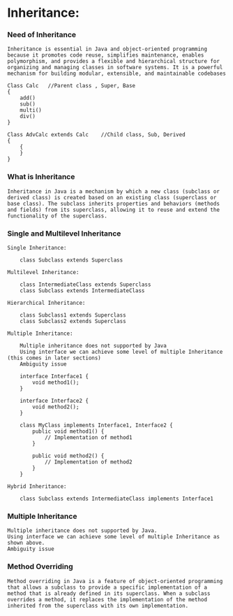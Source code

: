 # Inheritance:

###	Need of Inheritance

    Inheritance is essential in Java and object-oriented programming because it promotes code reuse, simplifies maintenance, enables polymorphism, and provides a flexible and hierarchical structure for organizing and managing classes in software systems. It is a powerful mechanism for building modular, extensible, and maintainable codebases

    Class Calc   //Parent class , Super, Base
    {
        add()
        sub()
        multi()
        div()
    }

    Class AdvCalc extends Calc    //Child class, Sub, Derived 
    {
        {
        }
    }	


###	What is Inheritance

    Inheritance in Java is a mechanism by which a new class (subclass or derived class) is created based on an existing class (superclass or base class). The subclass inherits properties and behaviors (methods and fields) from its superclass, allowing it to reuse and extend the functionality of the superclass.

###	Single and Multilevel Inheritance

    Single Inheritance:
        
        class Subclass extends Superclass

    Multilevel Inheritance:

        class IntermediateClass extends Superclass
        class Subclass extends IntermediateClass

    Hierarchical Inheritance:

        class Subclass1 extends Superclass
        class Subclass2 extends Superclass

    Multiple Inheritance:

        Multiple inheritance does not supported by Java
        Using interface we can achieve some level of multiple Inheritance (this comes in later sections)
        Ambiguity issue

        interface Interface1 {
            void method1();
        }

        interface Interface2 {
            void method2();
        }

        class MyClass implements Interface1, Interface2 {
            public void method1() {
                // Implementation of method1
            }

            public void method2() {
                // Implementation of method2
            }
        }
    
    Hybrid Inheritance:

        class Subclass extends IntermediateClass implements Interface1


###	Multiple Inheritance

    Multiple inheritance does not supported by Java.
    Using interface we can achieve some level of multiple Inheritance as shown above.
    Ambiguity issue

###	Method Overriding

    Method overriding in Java is a feature of object-oriented programming that allows a subclass to provide a specific implementation of a method that is already defined in its superclass. When a subclass overrides a method, it replaces the implementation of the method inherited from the superclass with its own implementation.